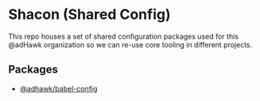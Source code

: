 # Shacon (Shared Config)

This repo houses a set of shared configuration packages used for this @adHawk
organization so we can re-use core tooling in different projects.

## Packages

- [@adhawk/babel-config](./packages/babel-config)
